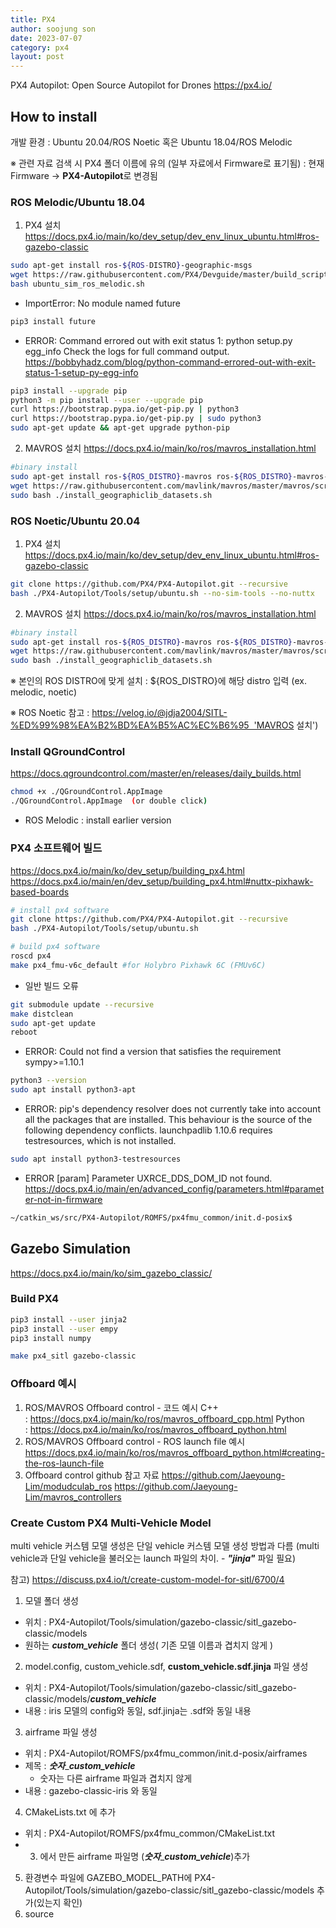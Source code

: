```yaml
---
title: PX4
author: soojung son
date: 2023-07-07
category: px4
layout: post
---
```


PX4 Autopilot: Open Source Autopilot for Drones
https://px4.io/



## How to install
개발 환경 : Ubuntu 20.04/ROS Noetic 혹은 Ubuntu 18.04/ROS Melodic

※ 관련 자료 검색 시 PX4 폴더 이름에 유의 (일부 자료에서 Firmware로 표기됨) : 현재 Firmware → **PX4-Autopilot**로 변경됨

### ROS Melodic/Ubuntu 18.04

1. PX4 설치
https://docs.px4.io/main/ko/dev_setup/dev_env_linux_ubuntu.html#ros-gazebo-classic
```bash
sudo apt-get install ros-${ROS-DISTRO}-geographic-msgs
wget https://raw.githubusercontent.com/PX4/Devguide/master/build_scripts/ubuntu_sim_ros_melodic.sh
bash ubuntu_sim_ros_melodic.sh
```

* ImportError: No module named future
```bash
pip3 install future
```

* ERROR: Command errored out with exit status 1: python setup.py egg_info Check the logs for full command output.
https://bobbyhadz.com/blog/python-command-errored-out-with-exit-status-1-setup-py-egg-info
```bash
pip3 install --upgrade pip
python3 -m pip install --user --upgrade pip
curl https://bootstrap.pypa.io/get-pip.py | python3
curl https://bootstrap.pypa.io/get-pip.py | sudo python3
sudo apt-get update && apt-get upgrade python-pip
```

2. MAVROS 설치
https://docs.px4.io/main/ko/ros/mavros_installation.html
```bash
#binary install 
sudo apt-get install ros-${ROS_DISTRO}-mavros ros-${ROS_DISTRO}-mavros-extras ros-${ROS_DISTRO}-mavros-msgs
wget https://raw.githubusercontent.com/mavlink/mavros/master/mavros/scripts/install_geographiclib_datasets.sh
sudo bash ./install_geographiclib_datasets.sh
```




### ROS Noetic/Ubuntu 20.04

1. PX4 설치
https://docs.px4.io/main/ko/dev_setup/dev_env_linux_ubuntu.html#ros-gazebo-classic
```bash
git clone https://github.com/PX4/PX4-Autopilot.git --recursive
bash ./PX4-Autopilot/Tools/setup/ubuntu.sh --no-sim-tools --no-nuttx
```

2. MAVROS 설치
https://docs.px4.io/main/ko/ros/mavros_installation.html
```bash
#binary install 
sudo apt-get install ros-${ROS_DISTRO}-mavros ros-${ROS_DISTRO}-mavros-extras ros-${ROS_DISTRO}-mavros-msgs
wget https://raw.githubusercontent.com/mavlink/mavros/master/mavros/scripts/install_geographiclib_datasets.sh
sudo bash ./install_geographiclib_datasets.sh
```
※ 본인의 ROS DISTRO에 맞게 설치 : ${ROS_DISTRO}에 해당 distro 입력 (ex. melodic, noetic)

※ ROS Noetic 참고 : https://velog.io/@jdja2004/SITL-%ED%99%98%EA%B2%BD%EA%B5%AC%EC%B6%95  'MAVROS 설치')

### Install QGroundControl
https://docs.qgroundcontrol.com/master/en/releases/daily_builds.html
```bash
chmod +x ./QGroundControl.AppImage
./QGroundControl.AppImage  (or double click)
```
* ROS Melodic : install earlier version

### PX4 소프트웨어 빌드
https://docs.px4.io/main/ko/dev_setup/building_px4.html
https://docs.px4.io/main/en/dev_setup/building_px4.html#nuttx-pixhawk-based-boards
```bash
# install px4 software
git clone https://github.com/PX4/PX4-Autopilot.git --recursive
bash ./PX4-Autopilot/Tools/setup/ubuntu.sh
```
```bash
# build px4 software
roscd px4
make px4_fmu-v6c_default #for Holybro Pixhawk 6C (FMUv6C)
```

* 일반 빌드 오류
```bash
git submodule update --recursive
make distclean
sudo apt-get update
reboot
```

* ERROR: Could not find a version that satisfies the requirement sympy>=1.10.1
```bash
python3 --version
sudo apt install python3-apt
```

* ERROR: pip's dependency resolver does not currently take into account all the packages that are installed. This behaviour is the source of the following dependency conflicts.
launchpadlib 1.10.6 requires testresources, which is not installed.
```bash
sudo apt install python3-testresources
```

* ERROR [param] Parameter UXRCE_DDS_DOM_ID not found.
https://docs.px4.io/main/en/advanced_config/parameters.html#parameter-not-in-firmware

```bash
~/catkin_ws/src/PX4-Autopilot/ROMFS/px4fmu_common/init.d-posix$ 
```

 
## Gazebo Simulation
https://docs.px4.io/main/ko/sim_gazebo_classic/

### Build PX4 
```bash
pip3 install --user jinja2
pip3 install --user empy
pip3 install numpy
```

```bash
make px4_sitl gazebo-classic
```

### Offboard 예시

1. ROS/MAVROS Offboard control - 코드 예시
     C++ : https://docs.px4.io/main/ko/ros/mavros_offboard_cpp.html
       Python : https://docs.px4.io/main/ko/ros/mavros_offboard_python.html
2. ROS/MAVROS Offboard control - ROS launch file 예시
     https://docs.px4.io/main/ko/ros/mavros_offboard_python.html#creating-the-ros-launch-file
3. Offboard control github 참고 자료 
     https://github.com/Jaeyoung-Lim/modudculab_ros
       https://github.com/Jaeyoung-Lim/mavros_controllers


### Create Custom PX4 Multi-Vehicle Model 

multi vehicle 커스템 모델 생성은 단일 vehicle 커스템 모델 생성 방법과 다름 (multi vehicle과 단일 vehicle을 불러오는 launch 파일의 차이. - *******"jinja"******* 파일 필요) 

참고) https://discuss.px4.io/t/create-custom-model-for-sitl/6700/4

1.  모델 폴더 생성
   * 위치 : PX4-Autopilot/Tools/simulation/gazebo-classic/sitl_gazebo-classic/models 
   * 원하는 ***custom_vehicle*** 폴더 생성( 기존 모델 이름과 겹치지 않게 )
2.  model.config, custom_vehicle.sdf,  **custom_vehicle.sdf.jinja** 파일 생성
   * 위치 : PX4-Autopilot/Tools/simulation/gazebo-classic/sitl_gazebo-classic/models/***custom_vehicle***
   * 내용 : iris 모델의 config와 동일, sdf.jinja는 .sdf와 동일 내용
3.  airframe 파일 생성
   * 위치 : PX4-Autopilot/ROMFS/px4fmu_common/init.d-posix/airframes
   * 제목 : ***숫자***_***custom_vehicle***
     * 숫자는 다른 airframe 파일과 겹치지 않게
   * 내용 : gazebo-classic-iris 와 동일
4.  CMakeLists.txt 에 추가
   * 위치 : PX4-Autopilot/ROMFS/px4fmu_common/CMakeList.txt
   * 3. 에서 만든 airframe 파일명 (***숫자***_***custom_vehicle***)추가
5.  환경변수 파일에 GAZEBO_MODEL_PATH에  PX4-Autopilot/Tools/simulation/gazebo-classic/sitl_gazebo-classic/models 추가(있는지 확인)
6.  source
